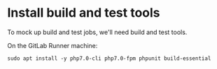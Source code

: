 # Install build and test tools

To mock up build and test jobs, we'll need build and test tools.

On the GitLab Runner machine:

```
sudo apt install -y php7.0-cli php7.0-fpm phpunit build-essential
```
